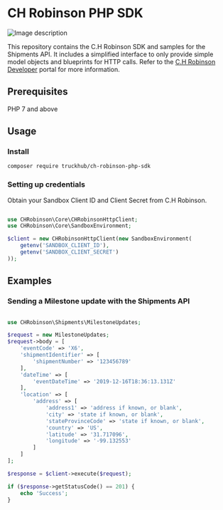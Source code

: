 # CH Robinson PHP SDK

![Image description](https://github.com/mytruckhub/CH-Robinson-PHP-SDK/blob/master/CHRobinson-Banner.jpg)

This repository contains the C.H Robinson SDK and samples for the Shipments API. It includes a simplified interface to only provide simple model objects and blueprints for HTTP calls. Refer to the [C.H Robinson Developer](https://www.google.com) portal for more information.

## Prerequisites

PHP 7 and above

## Usage

### Install

```bash
composer require truckhub/ch-robinson-php-sdk
```

### Setting up credentials

Obtain your Sandbox Client ID and Client Secret from C.H Robinson.

```php

use CHRobinson\Core\CHRobinsonHttpClient;
use CHRobinson\Core\SandboxEnvironment;

$client = new CHRobinsonHttpClient(new SandboxEnvironment(
    getenv('SANDBOX_CLIENT_ID'),
    getenv('SANDBOX_CLIENT_SECRET')
));

```

## Examples

### Sending a Milestone update with the Shipments API

```php

use CHRobinson\Shipments\MilestoneUpdates;

$request = new MilestoneUpdates;
$request->body = [
    'eventCode' => 'X6',
    'shipmentIdentifier' => [
        'shipmentNumber' => '123456789'
    ],
    'dateTime' => [
        'eventDateTime' => '2019-12-16T18:36:13.131Z'
    ],
    'location' => [
        'address' => [
            'address1' => 'address if known, or blank',
            'city' => 'state if known, or blank',
            'stateProvinceCode' => 'state if known, or blank',
            'country' => 'US',
            'latitude' => '31.717096',
            'longitude' => '-99.132553'
        ]
    ]
];

$response = $client->execute($request);

if ($response->getStatusCode() == 201) {
    echo 'Success';
}

```